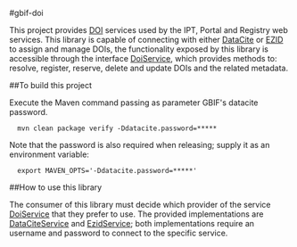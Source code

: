 #gbif-doi

This project provides [DOI](https://en.wikipedia.org/wiki/Digital_object_identifier) services used by the IPT, Portal and Registry web services. 
This library is capable of connecting with either [DataCite](https://www.datacite.org/) or [EZID](http://ezid.cdlib.org/) to assign and manage DOIs, 
the functionality exposed by this library is accessible through the interface [DoiService](/src/main/java/org/gbif/doi/service/DoiService.java), which
provides methods to: resolve, register, reserve, delete and update DOIs and the related metadata.

##To build this project

Execute the Maven command passing as parameter GBIF's datacite password.

```
  mvn clean package verify -Ddatacite.password=*****
```

Note that the password is also required when releasing; supply it as an environment variable:

```
  export MAVEN_OPTS='-Ddatacite.password=*****'
```

##How to use this library

The consumer of this library must decide which provider of the service [DoiService](/src/main/java/org/gbif/doi/service/DoiService.java) that they prefer to use. The provided implementations are [DataCiteService](/src/main/java/org/gbif/doi/service/datacite/DataCiteService.java) and [EzidService](/src/main/java/org/gbif/doi/service/ezid/EzidService.java);
both implementations require an username and password to connect to the specific service.
